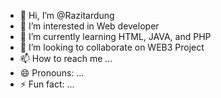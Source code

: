 - 👋 Hi, I’m @Razitardung
- 👀 I’m interested in Web developer
- 🌱 I’m currently learning HTML, JAVA, and PHP
- 💞️ I’m looking to collaborate on WEB3 Project 
- 📫 How to reach me ...
- 😄 Pronouns: ...
- ⚡ Fun fact: ...

<!---
Razitardung/Razitardung is a ✨ special ✨ repository because its `README.md` (this file) appears on your GitHub profile.
You can click the Preview link to take a look at your changes.
--->

